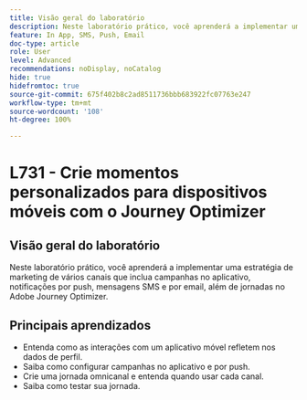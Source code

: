 ```yaml
---
title: Visão geral do laboratório
description: Neste laboratório prático, você aprenderá a implementar uma estratégia de marketing de vários canais que inclua campanhas no aplicativo, notificações por push, mensagens SMS e por email, além de jornadas no Adobe Journey Optimizer.
feature: In App, SMS, Push, Email
doc-type: article
role: User
level: Advanced
recommendations: noDisplay, noCatalog
hide: true
hidefromtoc: true
source-git-commit: 675f402b8c2ad8511736bbb683922fc07763e247
workflow-type: tm+mt
source-wordcount: '108'
ht-degree: 100%

---
```



# L731 - Crie momentos personalizados para dispositivos móveis com o Journey Optimizer

## Visão geral do laboratório

Neste laboratório prático, você aprenderá a implementar uma estratégia de marketing de vários canais que inclua campanhas no aplicativo, notificações por push, mensagens SMS e por email, além de jornadas no Adobe Journey Optimizer.

## Principais aprendizados

* Entenda como as interações com um aplicativo móvel refletem nos dados de perfil.
* Saiba como configurar campanhas no aplicativo e por push.
* Crie uma jornada omnicanal e entenda quando usar cada canal.
* Saiba como testar sua jornada.
